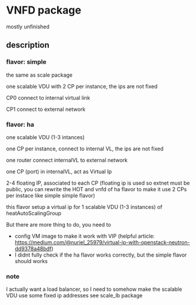 # VNFD package

mostly unfinished

## description

### flavor: simple

the same as scale package

one scalable VDU with 2 CP per instance, the ips are not fixed

CP0 connect to internal virtual link

CP1 connect to external network

### flavor: ha

one scalable VDU (1-3 intances)

one CP per instance, connect to internal VL, the ips are not fixed

one router connect internalVL to external network

one CP (port) in internalVL, act as Virtual Ip

2-4 floating IP, associated to each CP (floating ip is used so extnet must be public, you can rewrite the HOT and vnfd of ha flavor to make it use 2 CPs per instace like simple simple flavor)

this flavor setup a virtual ip for 1 scalable VDU (1-3 instances) of heatAutoScalingGroup

But there are more thing to do, you need to

- config VM image to make it work with VIP (helpful article: https://medium.com/@nuriel_25979/virtual-ip-with-openstack-neutron-dd9378a48bdf)
- I didnt fully check if the ha flavor works correctly, but the simple flavor should works

### note

I actually want a load balancer, so I need to somehow make the scalable VDU use some fixed ip addresses
see scale_lb package
